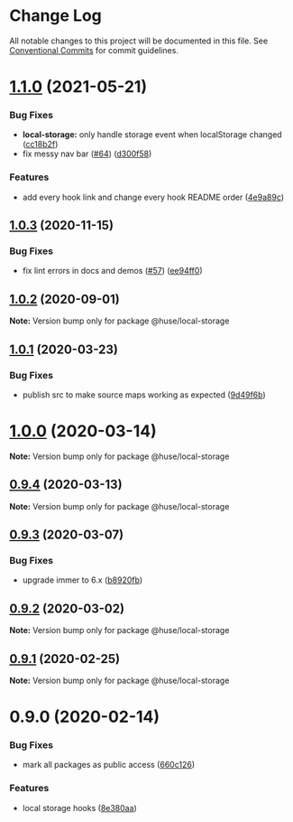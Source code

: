 # Change Log

All notable changes to this project will be documented in this file.
See [Conventional Commits](https://conventionalcommits.org) for commit guidelines.

# [1.1.0](https://github.com/ecomfe/react-hooks/compare/@huse/local-storage@1.0.3...@huse/local-storage@1.1.0) (2021-05-21)


### Bug Fixes

* **local-storage:** only handle storage event when localStorage changed ([cc18b2f](https://github.com/ecomfe/react-hooks/commit/cc18b2ffc3b1a71c42936f68db5b46bf13356ffe))
* fix messy nav bar ([#64](https://github.com/ecomfe/react-hooks/issues/64)) ([d300f58](https://github.com/ecomfe/react-hooks/commit/d300f5800310f880d79e36b459c502c5b4f5cfe2))


### Features

* add every hook link and change every hook README order ([4e9a89c](https://github.com/ecomfe/react-hooks/commit/4e9a89c6bbe846214d65393f0afef24c291718e6))





## [1.0.3](https://github.com/ecomfe/react-hooks/compare/@huse/local-storage@1.0.1...@huse/local-storage@1.0.3) (2020-11-15)


### Bug Fixes

* fix lint errors in docs and demos ([#57](https://github.com/ecomfe/react-hooks/issues/57)) ([ee94ff0](https://github.com/ecomfe/react-hooks/commit/ee94ff02bf09696374ca4250c496a4dec0cbe02a))





## [1.0.2](https://github.com/ecomfe/react-hooks/compare/@huse/local-storage@1.0.1...@huse/local-storage@1.0.2) (2020-09-01)

**Note:** Version bump only for package @huse/local-storage





## [1.0.1](https://github.com/ecomfe/react-hooks/compare/@huse/local-storage@0.9.3...@huse/local-storage@1.0.1) (2020-03-23)


### Bug Fixes

* publish src to make source maps working as expected ([9d49f6b](https://github.com/ecomfe/react-hooks/commit/9d49f6b294a445c302f05da958c6e427e7eae669))





# [1.0.0](https://github.com/ecomfe/react-hooks/compare/@huse/local-storage@0.9.3...@huse/local-storage@1.0.0) (2020-03-14)

**Note:** Version bump only for package @huse/local-storage





## [0.9.4](https://github.com/ecomfe/react-hooks/compare/@huse/local-storage@0.9.3...@huse/local-storage@0.9.4) (2020-03-13)

**Note:** Version bump only for package @huse/local-storage





## [0.9.3](https://github.com/ecomfe/react-hooks/compare/@huse/local-storage@0.9.2...@huse/local-storage@0.9.3) (2020-03-07)


### Bug Fixes

* upgrade immer to 6.x ([b8920fb](https://github.com/ecomfe/react-hooks/commit/b8920fb67a14bd111b543efdcd58b67b8277ba46))





## [0.9.2](https://github.com/ecomfe/react-hooks/compare/@huse/local-storage@0.9.1...@huse/local-storage@0.9.2) (2020-03-02)

**Note:** Version bump only for package @huse/local-storage





## [0.9.1](https://github.com/ecomfe/react-hooks/compare/@huse/local-storage@0.9.0...@huse/local-storage@0.9.1) (2020-02-25)

**Note:** Version bump only for package @huse/local-storage





# 0.9.0 (2020-02-14)


### Bug Fixes

* mark all packages as public access ([660c126](https://github.com/ecomfe/react-hooks/commit/660c1265ee27cb0de0e7b456904a22f4370002d0))


### Features

* local storage hooks ([8e380aa](https://github.com/ecomfe/react-hooks/commit/8e380aac20da3a917e8ec50300d3410bec8e5c23))
